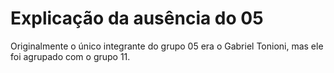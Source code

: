 # Explicação da ausência do 05

Originalmente o único integrante do grupo 05 era o Gabriel Tonioni, mas ele foi agrupado com o grupo 11.
